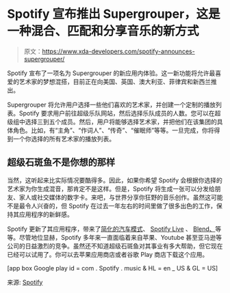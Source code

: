 # Spotify 宣布推出 Supergrouper，这是一种混合、匹配和分享音乐的新方式

> 原文：<https://www.xda-developers.com/spotify-announces-supergrouper/>

Spotify 宣布了一项名为 Supergrouper 的新应用内体验。这一新功能将允许最喜爱的艺术家的梦想混搭，目前正在向美国、英国、澳大利亚、菲律宾和新西兰推出。

Supergrouper 将允许用户选择一些他们喜欢的艺术家，并创建一个定制的播放列表。Spotify 要求用户前往超级乐队网站，然后选择乐队成员的人数。您可以在超级组中选择三到五个成员。然后，用户将能够选择艺术家，并把他们在该集团的具体角色。比如，有“主角”、“作词人”、“传奇”、“催眠师”等等。一旦完成，你将得到一个你选择的所有艺术家的播放列表。

## 超级石斑鱼不是你想的那样

当然，这听起来比实际情况要酷得多。因此，如果你希望 Spotify 会根据你选择的艺术家为你生成混音，那肯定不是这样。但是，Spotify 将生成一张可以分发给朋友、家人或社交媒体的数字卡。来吧，与世界分享你狂野的音乐创作。虽然这可能不是最令人兴奋的，但 Spotify 在过去一年左右的时间里做了很多出色的工作，保持其应用程序的新鲜感。

Spotify 更新了其应用程序，带来了[简化的汽车模式](https://www.xda-developers.com/spotify-car-mode-testing/)、 [Spotify Live](https://www.xda-developers.com/spotify-live-app-release/) 、 [Blend、](https://www.xda-developers.com/spotify-blend-playlist-10-people-artists/)等等。尽管地位显赫，Spotify 多年来一直面临着来自苹果、Youtube 甚至亚马逊等公司的日益激烈的竞争。虽然还不知道超级石斑鱼对其事业有多大帮助，但它现在已经可以试用了。你可以去苹果应用商店或者谷歌 Play 商店下载这个应用。

[app box Google play id = com . Spotify . music & HL = en _ US & GL = US]

来源: [Spotify](https://newsroom.spotify.com/2022-06-28/spotify-supergrouper-lets-fans-mix-and-match-their-favorite-artists-into-the-band-of-their-dreams/)
